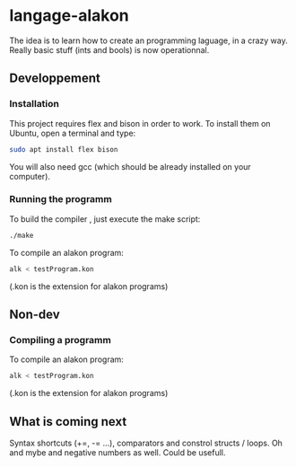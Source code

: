 # langage-alakon
The idea is to learn how to create an programming laguage, in a crazy way.
Really basic stuff (ints and bools) is now operationnal.

## Developpement
### Installation
This project requires flex and bison in order to work.
To install them on Ubuntu, open a terminal and type:
```bash
sudo apt install flex bison
```
You will also need gcc (which should be already installed on your computer).

### Running the programm
To build the compiler , just execute the make script:
```bash
./make
```
To compile an alakon program:
```bash
alk < testProgram.kon
```
(.kon is the extension for alakon programs)

## Non-dev
### Compiling a programm
To compile an alakon program:
```bash
alk < testProgram.kon
```
(.kon is the extension for alakon programs)

## What is coming next
Syntax shortcuts (+=, -= ...), comparators and constrol structs / loops. Oh and mybe and negative numbers as well. Could be usefull.
